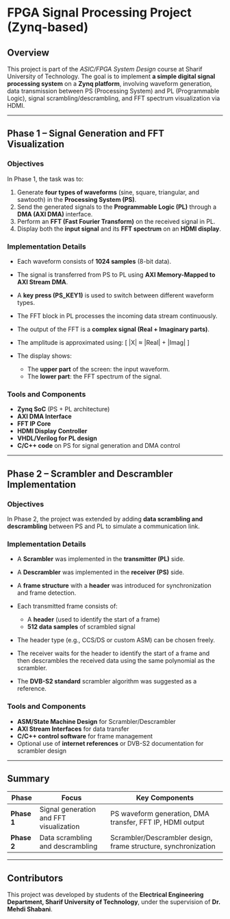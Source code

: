# FPGA Signal Processing Project (Zynq-based)

## Overview

This project is part of the *ASIC/FPGA System Design* course at Sharif University of Technology.
The goal is to implement **a simple digital signal processing system** on a **Zynq platform**, involving waveform generation, data transmission between PS (Processing System) and PL (Programmable Logic), signal scrambling/descrambling, and FFT spectrum visualization via HDMI.

---

## Phase 1 – Signal Generation and FFT Visualization

### Objectives

In Phase 1, the task was to:

1. Generate **four types of waveforms** (sine, square, triangular, and sawtooth) in the **Processing System (PS)**.
2. Send the generated signals to the **Programmable Logic (PL)** through a **DMA (AXI DMA)** interface.
3. Perform an **FFT (Fast Fourier Transform)** on the received signal in PL.
4. Display both the **input signal** and its **FFT spectrum** on an **HDMI display**.

### Implementation Details

* Each waveform consists of **1024 samples** (8-bit data).
* The signal is transferred from PS to PL using **AXI Memory-Mapped to AXI Stream DMA**.
* A **key press (PS_KEY1)** is used to switch between different waveform types.
* The FFT block in PL processes the incoming data stream continuously.
* The output of the FFT is a **complex signal (Real + Imaginary parts)**.
* The amplitude is approximated using:
  [
  |X| ≈ |Real| + |Imag|
  ]
* The display shows:

  * The **upper part** of the screen: the input waveform.
  * The **lower part**: the FFT spectrum of the signal.

### Tools and Components

* **Zynq SoC** (PS + PL architecture)
* **AXI DMA Interface**
* **FFT IP Core**
* **HDMI Display Controller**
* **VHDL/Verilog for PL design**
* **C/C++ code** on PS for signal generation and DMA control

---

## Phase 2 – Scrambler and Descrambler Implementation

### Objectives

In Phase 2, the project was extended by adding **data scrambling and descrambling** between PS and PL to simulate a communication link.

### Implementation Details

* A **Scrambler** was implemented in the **transmitter (PL)** side.
* A **Descrambler** was implemented in the **receiver (PS)** side.
* A **frame structure** with a **header** was introduced for synchronization and frame detection.
* Each transmitted frame consists of:

  * A **header** (used to identify the start of a frame)
  * **512 data samples** of scrambled signal
* The header type (e.g., CCS/DS or custom ASM) can be chosen freely.
* The receiver waits for the header to identify the start of a frame and then descrambles the received data using the same polynomial as the scrambler.
* The **DVB-S2 standard** scrambler algorithm was suggested as a reference.

### Tools and Components

* **ASM/State Machine Design** for Scrambler/Descrambler
* **AXI Stream Interfaces** for data transfer
* **C/C++ control software** for frame management
* Optional use of **internet references** or DVB-S2 documentation for scrambler design

---

## Summary

| Phase       | Focus                                   | Key Components                                                 |
| ----------- | --------------------------------------- | -------------------------------------------------------------- |
| **Phase 1** | Signal generation and FFT visualization | PS waveform generation, DMA transfer, FFT IP, HDMI output      |
| **Phase 2** | Data scrambling and descrambling        | Scrambler/Descrambler design, frame structure, synchronization |

---

## Contributors

This project was developed by students of the **Electrical Engineering Department, Sharif University of Technology**, under the supervision of **Dr. Mehdi Shabani**.

